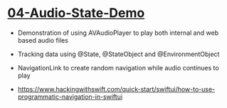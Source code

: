 # [04-Audio-State-Demo](https://github.com/mobilelabclass-itp/04-Audio-State-Demo)

- Demonstration of using AVAudioPlayer to play both internal and web based audio files

- Tracking data using @State, @StateObject and @EnvironmentObject

- NavigationLink to create random navigation while audio continues to play

- https://www.hackingwithswift.com/quick-start/swiftui/how-to-use-programmatic-navigation-in-swiftui

